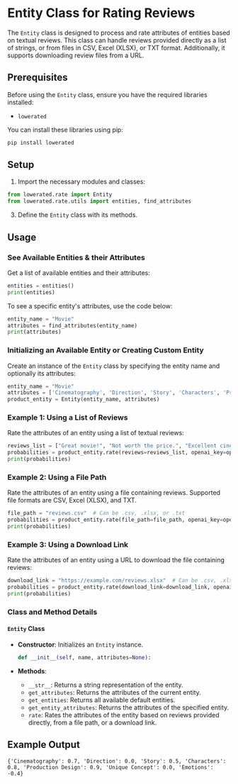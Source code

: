 # Entity Class for Rating Reviews

The `Entity` class is designed to process and rate attributes of entities based on textual reviews. This class can handle reviews provided directly as a list of strings, or from files in CSV, Excel (XLSX), or TXT format. Additionally, it supports downloading review files from a URL.

## Prerequisites

Before using the `Entity` class, ensure you have the required libraries installed:

- `lowerated`

You can install these libraries using pip:

```bash
pip install lowerated
```

## Setup

1. Import the necessary modules and classes:

```python
from lowerated.rate import Entity
from lowerated.rate.utils import entities, find_attributes
```

3. Define the `Entity` class with its methods.

## Usage

### See Available Entities & their Attributes

Get a list of available entities and their attributes:

```python
entities = entities()
print(entities)
```

To see a specific entity's attributes, use the code below:

```python
entity_name = "Movie"
attributes = find_attributes(entity_name)
print(attributes)
```

### Initializing an Available Entity or Creating Custom Entity

Create an instance of the `Entity` class by specifying the entity name and optionally its attributes:

```python
entity_name = "Movie"
attributes = ['Cinematography', 'Direction', 'Story', 'Characters', 'Production Design', 'Unique Concept', 'Emotions']
product_entity = Entity(entity_name, attributes)
```

### Example 1: Using a List of Reviews

Rate the attributes of an entity using a list of textual reviews:

```python
reviews_list = ["Great movie!", "Not worth the price.", "Excellent cinematography."]
probabilities = product_entity.rate(reviews=reviews_list, openai_key=openai_key)
print(probabilities)
```

### Example 2: Using a File Path

Rate the attributes of an entity using a file containing reviews. Supported file formats are CSV, Excel (XLSX), and TXT.

```python
file_path = "reviews.csv"  # Can be .csv, .xlsx, or .txt
probabilities = product_entity.rate(file_path=file_path, openai_key=openai_key)
print(probabilities)
```

### Example 3: Using a Download Link

Rate the attributes of an entity using a URL to download the file containing reviews:

```python
download_link = "https://example.com/reviews.xlsx"  # Can be .csv, .xlsx, or .txt
probabilities = product_entity.rate(download_link=download_link, openai_key=openai_key)
print(probabilities)
```

### Class and Method Details

#### `Entity` Class

- **Constructor**: Initializes an `Entity` instance.

  ```python
  def __init__(self, name, attributes=None):
  ```

- **Methods**:
  - `__str__`: Returns a string representation of the entity.
  - `get_attributes`: Returns the attributes of the current entity.
  - `get_entities`: Returns all available default entities.
  - `get_entity_attributes`: Returns the attributes of the specified entity.
  - `rate`: Rates the attributes of the entity based on reviews provided directly, from a file path, or a download link.

## Example Output

```
{'Cinematography': 0.7, 'Direction': 0.0, 'Story': 0.5, 'Characters': 0.8, 'Production Design': 0.9, 'Unique Concept': 0.0, 'Emotions': -0.4}
```
